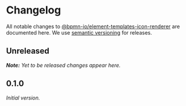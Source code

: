 # Changelog

All notable changes to [@bpmn-io/element-templates-icon-renderer](https://github.com/bpmn-io/element-templates-icon-renderer) are documented here. We use [semantic versioning](http://semver.org/) for releases.

## Unreleased

___Note:__ Yet to be released changes appear here._

## 0.1.0

_Initial version._